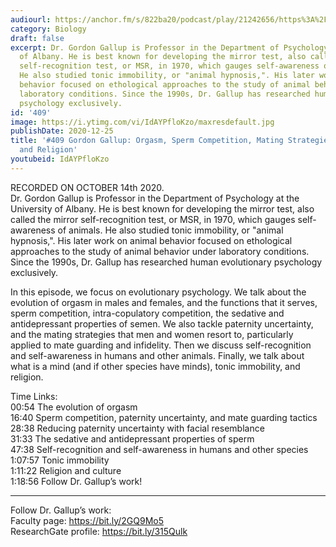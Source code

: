```yaml
---
audiourl: https://anchor.fm/s/822ba20/podcast/play/21242656/https%3A%2F%2Fd3ctxlq1ktw2nl.cloudfront.net%2Fstaging%2F2020-9-17%2Fbff71e51-4210-26e4-809c-e4a3ec35bc22.m4a
category: Biology
draft: false
excerpt: Dr. Gordon Gallup is Professor in the Department of Psychology at the University
  of Albany. He is best known for developing the mirror test, also called the mirror
  self-recognition test, or MSR, in 1970, which gauges self-awareness of animals.
  He also studied tonic immobility, or "animal hypnosis,". His later work on animal
  behavior focused on ethological approaches to the study of animal behavior under
  laboratory conditions. Since the 1990s, Dr. Gallup has researched human evolutionary
  psychology exclusively.
id: '409'
image: https://i.ytimg.com/vi/IdAYPfloKzo/maxresdefault.jpg
publishDate: 2020-12-25
title: '#409 Gordon Gallup: Orgasm, Sperm Competition, Mating Strategies, Self-Recognition,
  and Religion'
youtubeid: IdAYPfloKzo
---
```

<div class="timelinks">

RECORDED ON OCTOBER 14th 2020.  
Dr. Gordon Gallup is Professor in the Department of Psychology at the University of Albany. He is best known for developing the mirror test, also called the mirror self-recognition test, or MSR, in 1970, which gauges self-awareness of animals. He also studied tonic immobility, or "animal hypnosis,". His later work on animal behavior focused on ethological approaches to the study of animal behavior under laboratory conditions. Since the 1990s, Dr. Gallup has researched human evolutionary psychology exclusively.

In this episode, we focus on evolutionary psychology. We talk about the evolution of orgasm in males and females, and the functions that it serves, sperm competition, intra-copulatory competition, the sedative and antidepressant properties of semen. We also tackle paternity uncertainty, and the mating strategies that men and women resort to, particularly applied to mate guarding and infidelity. Then we discuss self-recognition and self-awareness in humans and other animals. Finally, we talk about what is a mind (and if other species have minds), tonic immobility, and religion.

Time Links:  
<time>00:54</time> The evolution of orgasm  
<time>16:40</time> Sperm competition, paternity uncertainty, and mate guarding tactics  
<time>28:38</time> Reducing paternity uncertainty with facial resemblance  
<time>31:33</time> The sedative and antidepressant properties of sperm  
<time>47:38</time> Self-recognition and self-awareness in humans and other species  
<time>1:07:57</time> Tonic immobility  
<time>1:11:22</time> Religion and culture  
<time>1:18:56</time> Follow Dr. Gallup’s work!

---

Follow Dr. Gallup’s work:  
Faculty page: https://bit.ly/2GQ9Mo5  
ResearchGate profile: https://bit.ly/315Qulk
</div>

